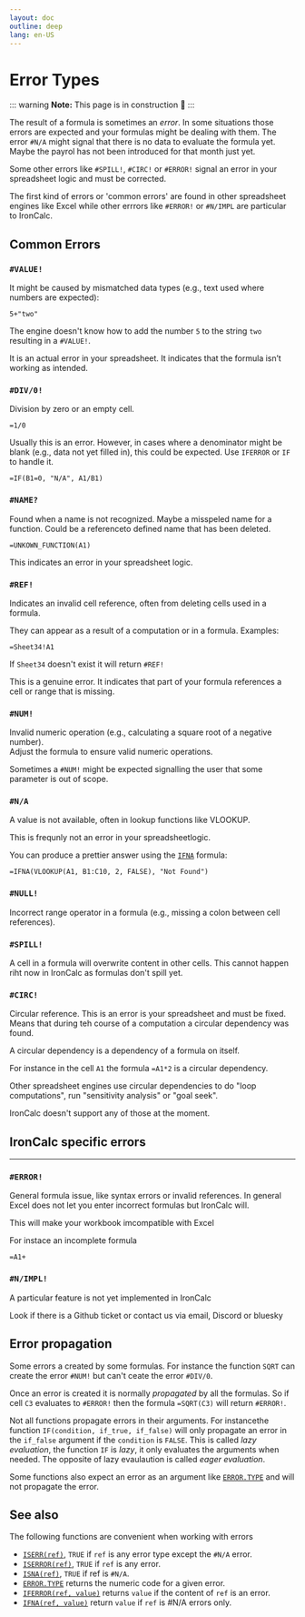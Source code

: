 ```yaml
---
layout: doc
outline: deep
lang: en-US
---
```


# Error Types

::: warning
**Note:** This page is in construction 🚧
:::

The result of a formula is sometimes an _error_. In some situations those errors are expected and your formulas might be dealing with them.
The error `#N/A` might signal that there is no data to evaluate the formula yet. Maybe the payrol has not been introduced for that month just yet.

Some other errors like `#SPILL!`, `#CIRC!` or `#ERROR!` signal an error in your spreadsheet logic and must be corrected.

The first kind of errors or 'common errors' are found in other spreadsheet engines like Excel while other errrors like `#ERROR!` or `#N/IMPL` are particular to IronCalc.

## Common Errors

### **`#VALUE!`**

It might be caused by mismatched data types (e.g., text used where numbers are expected):

```
5+"two"
```

The engine doesn't know how to add the number `5` to the string `two` resulting in a `#VALUE!`.

It is an actual error in your spreadsheet. It indicates that the formula isn’t working as intended.

### **`#DIV/0!`**

Division by zero or an empty cell.

```
=1/0
```

Usually this is an error. However, in cases where a denominator might be blank (e.g., data not yet filled in), this could be expected. Use `IFERROR` or `IF` to handle it.

```
=IF(B1=0, "N/A", A1/B1)
```

### **`#NAME?`**

Found when a name is not recognized. Maybe a misspeled name for a function. Could be a referenceto defined name that has been deleted.

```
=UNKOWN_FUNCTION(A1)
```

This indicates an error in your spreadsheet logic.

### **`#REF!`**

Indicates an invalid cell reference, often from deleting cells used in a formula.

They can appear as a result of a computation or in a formula. Examples:

```
=Sheet34!A1
```

If `Sheet34` doesn't exist it will return `#REF!`

This is a genuine error. It indicates that part of your formula references a cell or range that is missing.

### **`#NUM!`**

Invalid numeric operation (e.g., calculating a square root of a negative number).  
Adjust the formula to ensure valid numeric operations.

Sometimes a `#NUM!` might be expected signalling the user that some parameter is out of scope.

### **`#N/A`**

A value is not available, often in lookup functions like VLOOKUP.

This is frequnly not an error in your spreadsheetlogic.

You can produce a prettier answer using the [`IFNA`](/functions/information/isna) formula:

```
=IFNA(VLOOKUP(A1, B1:C10, 2, FALSE), "Not Found")
```

### **`#NULL!`**

Incorrect range operator in a formula (e.g., missing a colon between cell references).

### **`#SPILL!`**

A cell in a formula will overwrite content in other cells.
This cannot happen riht now in IronCalc as formulas don't spill yet.

### **`#CIRC!`**

Circular reference. This is an error is your spreadsheet and must be fixed.
Means that during teh course of a computation a circular dependency was found.

A circular dependency is a dependency of a formula on itself.

For instance in the cell `A1` the formula `=A1*2` is a circular dependency.

Other spreadsheet engines use circular dependencies to do "loop computations", run "sensitivity analysis" or "goal seek".

IronCalc doesn't support any of those at the moment.

## IronCalc specific errors

---

### **`#ERROR!`**

General formula issue, like syntax errors or invalid references.
In general Excel does not let you enter incorrect formulas but IronCalc will.

This will make your workbook imcompatible with Excel

For instace an incomplete formula

```
=A1+
```

### **`#N/IMPL!`**

A particular feature is not yet implemented in IronCalc

Look if there is a Github ticket or contact us via email, Discord or bluesky

## Error propagation

Some errors a created by some formulas. For instance the function `SQRT` can create the error `#NUM!` but can't ceate the error `#DIV/0`.

Once an error is created it is normally _propagated_ by all the formulas. So if cell `C3` evaluates to `#ERROR!` then the formula
`=SQRT(C3)` will return `#ERROR!`.

Not all functions propagate errors in their arguments. For instancethe function `IF(condition, if_true, if_false)` will only propagate an error in the `if_false` argument if the `condition` is `FALSE`. This is called _lazy evaluation_, the function `IF` is _lazy_, it only evaluates the arguments when needed. The opposite of lazy evaulaution is called _eager evaluation_.

Some functions also expect an error as an argument like [`ERROR.TYPE`](/functions/information/error.type) and will not propagate the error.


## See also

The following functions are convenient when working with errors

- [`ISERR(ref)`](/functions/information/iserr), `TRUE` if `ref` is any error type except the `#N/A` error.
- [`ISERROR(ref)`](/functions/information/iserror), `TRUE` if `ref` is any error.
- [`ISNA(ref)`](/functions/information/isna), `TRUE` if ref is `#N/A`.
- [`ERROR.TYPE`](/functions/information/error.type) returns the numeric code for a given error.
- [`IFERROR(ref, value)`](/functions/logical/iferror) returns `value` if the content of `ref` is an error.
- [`IFNA(ref, value)`](/functions/logical/ifna) return `value` if `ref` is #N/A errors only.
